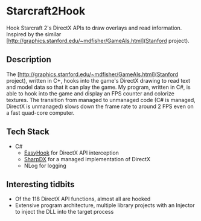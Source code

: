 Starcraft2Hook
==============

Hook Starcraft 2's DirectX APIs to draw overlays and read information. Inspired by the similar [http://graphics.stanford.edu/~mdfisher/GameAIs.html](Stanford project).

Description
------------

The [http://graphics.stanford.edu/~mdfisher/GameAIs.html](Stanford project), written in C+, hooks into the game's DirectX drawing to read text and model data so that it can play the game. My program, written in C#, is able to hook into the game and display an FPS counter and colorize textures. The transition from managed to unmanaged code (C# is managed, DirectX is unmanaged) slows down the frame rate to around 2 FPS even on a fast quad-core computer.

Tech Stack
----------

* C#
  * [EasyHook](http://easyhook.codeplex.com/) for DirectX API interception
  * [SharpDX](http://sharpdx.org/) for a managed implementation of DirectX
  * NLog for logging
  
Interesting tidbits
-------------------
* Of the 118 DirectX API functions, almost all are hooked
* Extensive program architecture, multiple library projects with an Injector to inject the DLL into the target process
